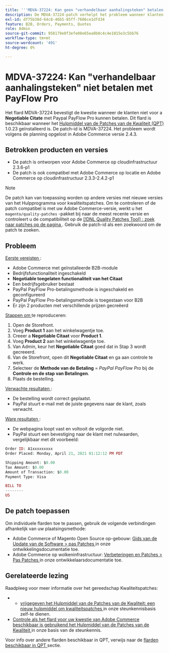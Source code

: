 ```yaml
---
title: '''MDVA-37224: Kan geen "verhandelbaar aanhalingsteken" betalen met PayFlow Pro.'
description: De MDVA-37224-patch verhelpt het probleem wanneer klanten niet kunnen betalen voor een **Negotiable Quote** met Paypal PayFlow Pro. Deze patch is beschikbaar wanneer [Quality Patches Tool (QPT)] (https://devdocs.magento.com/guides/v2.4/comp-mgr/patching.html#mqp) 1.0.23 is geïnstalleerd. De patch-id is MDVA-37224. Het probleem wordt volgens de planning opgelost in Adobe Commerce versie 2.4.3.
exl-id: df75b38d-64c8-46b5-85ff-7606ce1dfd34
feature: B2B, Orders, Payments, Quotes
role: Admin
source-git-commit: 958179e0f3efe08e65ea8b0c4c4e1015e3c5bb76
workflow-type: tm+mt
source-wordcount: '491'
ht-degree: 0%

---
```


# MDVA-37224: Kan &quot;verhandelbaar aanhalingsteken&quot; niet betalen met PayFlow Pro

Het flard MDVA-37224 bevestigt de kwestie wanneer de klanten niet voor a **Negotiable Citate** met Paypal PayFlow Pro kunnen betalen. Dit flard is beschikbaar wanneer het [ Hulpmiddel van de Patches van de Kwaliteit (QPT) ](https://devdocs.magento.com/guides/v2.4/comp-mgr/patching.html#mqp) 1.0.23 geïnstalleerd is. De patch-id is MDVA-37224. Het probleem wordt volgens de planning opgelost in Adobe Commerce versie 2.4.3.

## Betrokken producten en versies

* De patch is ontworpen voor Adobe Commerce op cloudinfrastructuur 2.3.6-p1
* De patch is ook compatibel met Adobe Commerce op locatie en Adobe Commerce op cloudinfrastructuur 2.3.3-2.4.2-p1

>[!NOTE]
>
>De patch kan van toepassing worden op andere versies met nieuwe versies van het Hulpprogramma voor kwaliteitspatches. Om te controleren of de patch compatibel is met uw Adobe Commerce-versie, werkt u het `magento/quality-patches` -pakket bij naar de meest recente versie en controleert u de compatibiliteit op de [[!DNL Quality Patches Tool] : zoek naar patches op de pagina ](https://devdocs.magento.com/quality-patches/tool.html#patch-grid) . Gebruik de patch-id als een zoekwoord om de patch te zoeken.

## Probleem

<u> Eerste vereisten </u>:

* Adobe Commerce met geïnstalleerde B2B-module
* Bedrijfsfunctionaliteit ingeschakeld
* **Negotiable toegelaten functionaliteit van het Citaat**
* Een bedrijfsgebruiker bestaat
* PayPal PayFlow Pro-betalingsmethode is ingeschakeld en geconfigureerd
* PayPal PayFlow Pro-betalingsmethode is toegestaan voor B2B
* Er zijn 2 producten met verschillende prijzen gecreëerd

<u> Stappen om </u> te reproduceren:

1. Open de Storefront.
1. Voeg **Product 1** aan het winkelwagentje toe.
1. Creeer a **Negotiable Citaat** voor **Product 1**.
1. Voeg **Product 2** aan het winkelwagentje toe.
1. Van Admin, keur het **Negotiable Citaat** goed dat in Stap 3 wordt gecreeerd.
1. Van de Storefront, open dit **Negotiable Citaat** en ga aan controle te werk.
1. Selecteer de **Methode van de Betaling** = *PayPal PayFlow Pro* bij de **Controle en de stap van Betalingen**.
1. Plaats de bestelling.

<u> Verwachte resultaten </u>:

* De bestelling wordt correct geplaatst.
* PayPal stuurt e-mail met de juiste gegevens naar de klant, zoals verwacht.

<u> Ware resultaten </u>:

* De webpagina loopt vast en voltooit de volgorde niet.
* PayPal stuurt een bevestiging naar de klant met nulwaarden, vergelijkbaar met dit voorbeeld:

```php
Order ID: A1xxxxxxxxx
Order Placed: Monday, April 21, 2021 01:12:12 PM PDT

Shipping Amount: $0.00
Tax Amount: $0.00
Amount of Transaction: $0.00
Payment Type: Visa

BILL TO
--------
US
```


## De patch toepassen

Om individuele flarden toe te passen, gebruik de volgende verbindingen afhankelijk van uw plaatsingsmethode:

* Adobe Commerce of Magento Open Source op-gebouw: [ Gids van de Update van de Software > pas Patches ](https://devdocs.magento.com/guides/v2.4/comp-mgr/patching/mqp.html) in onze ontwikkelingsdocumentatie toe.
* Adobe Commerce op wolkeninfrastructuur: [ Verbeteringen en Patches > Pas Patches ](https://devdocs.magento.com/cloud/project/project-patch.html) in onze ontwikkelaarsdocumentatie toe.

## Gerelateerde lezing

Raadpleeg voor meer informatie over het gereedschap Kwaliteitspatches:

* 
   * [ vrijgegeven het Hulpmiddel van de Patches van de Kwaliteit: een nieuw hulpmiddel om kwaliteitspatches ](/help/announcements/adobe-commerce-announcements/magento-quality-patches-released-new-tool-to-self-serve-quality-patches.md) in onze steunkennisbasis zelf-te dienen.
* [ Controle als het flard voor uw kwestie van Adobe Commerce beschikbaar is gebruikend het Hulpmiddel van de Patches van de Kwaliteit ](/help/support-tools/patches-available-in-qpt-tool/check-patch-for-magento-issue-with-magento-quality-patches.md) in onze basis van de steunkennis.

Voor info over andere flarden beschikbaar in QPT, verwijs naar de [ flarden beschikbaar in QPT ](https://support.magento.com/hc/en-us/sections/360010506631-Patches-available-in-MQP-tool-) sectie.
